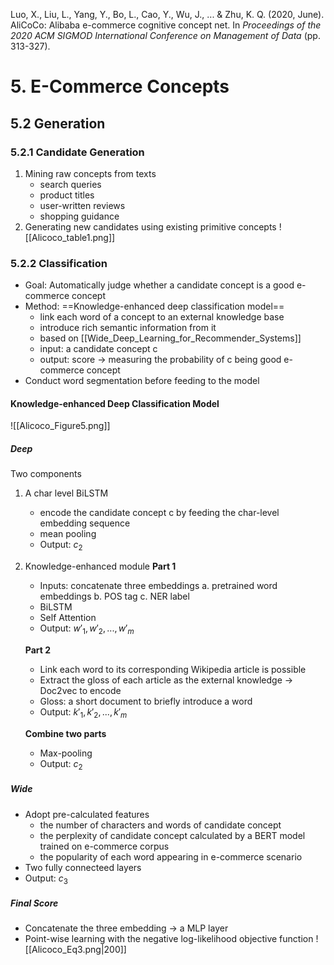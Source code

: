 Luo, X., Liu, L., Yang, Y., Bo, L., Cao, Y., Wu, J., ... & Zhu, K. Q. (2020, June). AliCoCo: Alibaba e-commerce cognitive concept net. In _Proceedings of the 2020 ACM SIGMOD International Conference on Management of Data_ (pp. 313-327).

# 5. E-Commerce Concepts
## 5.2 Generation
### 5.2.1 Candidate Generation
1. Mining raw concepts from texts
	- search queries
	- product titles
	- user-written reviews
	- shopping guidance
2. Generating new candidates using existing primitive concepts
![[Alicoco_table1.png]]

### 5.2.2 Classification
- Goal: Automatically judge whether a candidate concept is a good e-commerce concept
- Method: ==Knowledge-enhanced deep classification model==
	- link each word of a concept to an external knowledge base
	- introduce rich semantic information from it
	- based on [[Wide_Deep_Learning_for_Recommender_Systems]]
	- input: a candidate concept c
	- output: score -> measuring the probability of c being good e-commerce concept
- Conduct word segmentation before feeding to the model
#### Knowledge-enhanced Deep Classification Model
![[Alicoco_Figure5.png]]
##### Deep
Two components
1. A char level BiLSTM
	- encode the candidate concept c by feeding the char-level embedding sequence
	- mean pooling
	- Output: $c_2$

2. Knowledge-enhanced module
	**Part 1**
	- Inputs: concatenate three embeddings
		a. pretrained word embeddings
		b. POS tag
		c. NER label
	- BiLSTM
	- Self Attention
	- Output: ${w'_1,w'_2,...,w'_m}$

	**Part 2**
	- Link each word to its corresponding Wikipedia article is possible
	- Extract the gloss of each article as the external knowledge -> Doc2vec to encode
	- Gloss: a short document to briefly introduce a word
	- Output: ${k'_1,k'_2,...,k'_m}$
	
	**Combine two parts**
	- Max-pooling
	- Output: $c_2$

##### Wide
- Adopt pre-calculated features
	- the number of characters and words of candidate concept
	- the perplexity of candidate concept calculated by a BERT model trained on e-commerce corpus
	- the popularity of each word appearing in e-commerce scenario
- Two fully connecteed layers
- Output: $c_3$

##### Final Score
- Concatenate the three embedding -> a MLP layer
- Point-wise learning with the negative log-likelihood objective function
![[Alicoco_Eq3.png|200]]